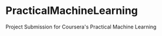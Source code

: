 PracticalMachineLearning
========================

Project Submission for Coursera's Practical Machine Learning
